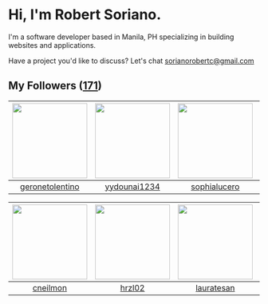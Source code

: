 # Hi, I'm Robert Soriano.
I'm a software developer based in Manila, PH specializing in building websites and applications.

Have a project you'd like to discuss?
Let's chat <a href="mailto:=sorianorobertc@gmail.com?Subject=Hello" target="_top">sorianorobertc@gmail.com</a>

## My Followers ([171](https://github.com/sorxrob?tab=followers))

| <img src="https://avatars1.githubusercontent.com/u/26177576?v=4" width="150" height="150" /> | <img src="https://avatars1.githubusercontent.com/u/29281208?v=4" width="150" height="150" /> | <img src="https://avatars3.githubusercontent.com/u/3439620?v=4" width="150" height="150" /> | <img src="https://avatars2.githubusercontent.com/u/4306341?v=4" width="150" height="150" /> |
| :------------------------------------------------------------------------------------------: | :------------------------------------------------------------------------------------------: | :-----------------------------------------------------------------------------------------: | :-----------------------------------------------------------------------------------------: |
|                     [geronetolentino](https://github.com/geronetolentino)                    |                        [yydounai1234](https://github.com/yydounai1234)                       |                       [sophialucero](https://github.com/sophialucero)                       |                      [harunpehlivan](https://github.com/harunpehlivan)                      |

| <img src="https://avatars0.githubusercontent.com/u/2407368?v=4" width="150" height="150" /> | <img src="https://avatars2.githubusercontent.com/u/48612654?v=4" width="150" height="150" /> | <img src="https://avatars1.githubusercontent.com/u/40408390?v=4" width="150" height="150" /> | <img src="https://avatars3.githubusercontent.com/u/26087561?v=4" width="150" height="150" /> |
| :-----------------------------------------------------------------------------------------: | :------------------------------------------------------------------------------------------: | :------------------------------------------------------------------------------------------: | :------------------------------------------------------------------------------------------: |
|                           [cneilmon](https://github.com/cneilmon)                           |                              [hrzl02](https://github.com/hrzl02)                             |                          [lauratesan](https://github.com/lauratesan)                         |                         [maantudas91](https://github.com/maantudas91)                        |